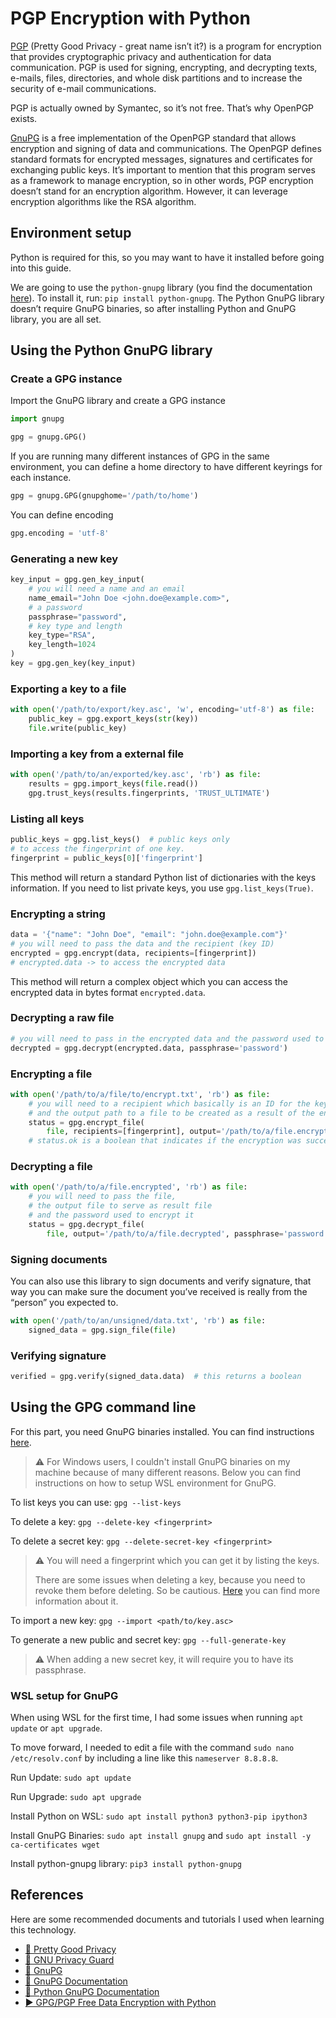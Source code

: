 # PGP Encryption with Python

[PGP](https://en.wikipedia.org/wiki/Pretty_Good_Privacy) (Pretty Good Privacy - great name isn’t it?) is a program for encryption that provides cryptographic privacy and authentication for data communication. PGP is used for signing, encrypting, and decrypting texts, e-mails, files, directories, and whole disk partitions and to increase the security of e-mail communications.

PGP is actually owned by Symantec, so it’s not free. That’s why OpenPGP exists. 

[GnuPG](https://gnupg.org/) is a free implementation of the OpenPGP standard that allows encryption and signing of data and communications. The OpenPGP defines standard formats for encrypted messages, signatures and certificates for exchanging public keys. It’s important to mention that this program serves as a framework to manage encryption, so in other words, PGP encryption doesn’t stand for an encryption algorithm. However, it can leverage encryption algorithms like the RSA algorithm.

## Environment setup

Python is required for this, so you may want to have it installed before going into this guide. 

We are going to use the `python-gnupg` library (you find the documentation [here](https://gnupg.readthedocs.io/en/latest/)). To install it, run: `pip install python-gnupg`. The Python GnuPG library doesn’t require GnuPG binaries, so after installing Python and GnuPG library, you are all set.

## Using the Python GnuPG library

### Create a GPG instance

Import the GnuPG library and create a GPG instance
```py
import gnupg

gpg = gnupg.GPG()
```

If you are running many different instances of GPG in the same environment, you can define a home directory to have different keyrings for each instance.
```py
gpg = gnupg.GPG(gnupghome='/path/to/home')
```

You can define encoding
```py
gpg.encoding = 'utf-8'
```

### Generating a new key
```py
key_input = gpg.gen_key_input(
    # you will need a name and an email
    name_email="John Doe <john.doe@example.com>",
    # a password
    passphrase="password",
    # key type and length
    key_type="RSA",
    key_length=1024
)
key = gpg.gen_key(key_input)
```

### Exporting a key to a file
```py
with open('/path/to/export/key.asc', 'w', encoding='utf-8') as file:
    public_key = gpg.export_keys(str(key))
    file.write(public_key)
```

### Importing a key from a external file
```py
with open('/path/to/an/exported/key.asc', 'rb') as file:
    results = gpg.import_keys(file.read())
    gpg.trust_keys(results.fingerprints, 'TRUST_ULTIMATE')
```

### Listing all keys
```py
public_keys = gpg.list_keys()  # public keys only
# to access the fingerprint of one key.
fingerprint = public_keys[0]['fingerprint']
```

This method will return a standard Python list of dictionaries with the keys information. If you need to list private keys, you use `gpg.list_keys(True)`.

### Encrypting a string
```py
data = '{"name": "John Doe", "email": "john.doe@example.com"}'
# you will need to pass the data and the recipient (key ID)
encrypted = gpg.encrypt(data, recipients=[fingerprint])
# encrypted.data -> to access the encrypted data
```

This method will return a complex object which you can access the encrypted data in bytes format `encrypted.data`.

### Decrypting a raw file
```py
# you will need to pass in the encrypted data and the password used to encrypt it
decrypted = gpg.decrypt(encrypted.data, passphrase='password')
```

### Encrypting a file
```py
with open('/path/to/a/file/to/encrypt.txt', 'rb') as file:
    # you will need to a recipient which basically is an ID for the key
    # and the output path to a file to be created as a result of the encryption
    status = gpg.encrypt_file(
        file, recipients=[fingerprint], output='/path/to/a/file.encrypted')
    # status.ok is a boolean that indicates if the encryption was successful
```

### Decrypting a file
```py
with open('/path/to/a/file.encrypted', 'rb') as file:
    # you will need to pass the file,
    # the output file to serve as result file
    # and the password used to encrypt it
    status = gpg.decrypt_file(
        file, output='/path/to/a/file.decrypted', passphrase='password')
```

### Signing documents

You can also use this library to sign documents and verify signature, that way you can make sure the document you’ve received is really from the “person” you expected to.

```py
with open('/path/to/an/unsigned/data.txt', 'rb') as file:
    signed_data = gpg.sign_file(file)
```

### Verifying signature
```py
verified = gpg.verify(signed_data.data)  # this returns a boolean
```

## Using the GPG command line

For this part, you need GnuPG binaries installed. You can find instructions [here](https://www.gnupg.org/download/).

> ⚠️ For Windows users, I couldn't install GnuPG binaries on my machine because of many different reasons. Below you can find instructions on how to setup WSL environment for GnuPG.

To list keys you can use: `gpg --list-keys`

To delete a key: `gpg --delete-key <fingerprint>`

To delete a secret key: `gpg --delete-secret-key <fingerprint>`

> ⚠️ You will need a fingerprint which you can get it by listing the keys.
> 
> There are some issues when deleting a key, because you need to revoke them before deleting. So be cautious. [Here](https://stackoverflow.com/questions/73293254/how-to-delete-gpg-keys-no-longer-needed) you can find more information about it.

To import a new key: `gpg --import <path/to/key.asc>`

To generate a new public and secret key: `gpg --full-generate-key`

> ⚠️ When adding a new secret key, it will require you to have its passphrase.

### WSL setup for GnuPG

When using WSL for the first time, I had some issues when running `apt update` or `apt upgrade`.

To move forward, I needed to edit a file with the command `sudo nano /etc/resolv.conf` by including a line like this `nameserver 8.8.8.8`.

Run Update: `sudo apt update`

Run Upgrade: `sudo apt upgrade`

Install Python on WSL: `sudo apt install python3 python3-pip ipython3`

Install GnuPG Binaries: `sudo apt install gnupg` and `sudo apt install -y ca-certificates wget`

Install python-gnupg library: `pip3 install python-gnupg`

## References

Here are some recommended documents and tutorials I used when learning this technology.

* [📃 Pretty Good Privacy](https://en.wikipedia.org/wiki/Pretty_Good_Privacy)
* [📃 GNU Privacy Guard](https://en.wikipedia.org/wiki/GNU_Privacy_Guard)
* [📃 GnuPG](https://gnupg.org/ )
* [📃 GnuPG Documentation](https://gnupg.readthedocs.io/en/latest/)
* [📃 Python GnuPG Documentation](https://gnupg.readthedocs.io/en/latest/)
* [▶️ GPG/PGP Free Data Encryption with Python](https://youtu.be/9NiPwvLCDpM)